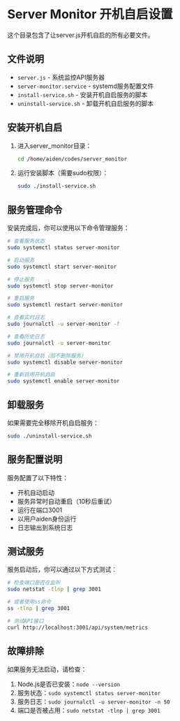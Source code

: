 # Server Monitor 开机自启设置

这个目录包含了让server.js开机自启的所有必要文件。

## 文件说明

- `server.js` - 系统监控API服务器
- `server-monitor.service` - systemd服务配置文件
- `install-service.sh` - 安装开机自启服务的脚本
- `uninstall-service.sh` - 卸载开机自启服务的脚本

## 安装开机自启

1. 进入server_monitor目录：
   ```bash
   cd /home/aiden/codes/server_monitor
   ```

2. 运行安装脚本（需要sudo权限）：
   ```bash
   sudo ./install-service.sh
   ```

## 服务管理命令

安装完成后，你可以使用以下命令管理服务：

```bash
# 查看服务状态
sudo systemctl status server-monitor

# 启动服务
sudo systemctl start server-monitor

# 停止服务
sudo systemctl stop server-monitor

# 重启服务
sudo systemctl restart server-monitor

# 查看实时日志
sudo journalctl -u server-monitor -f

# 查看历史日志
sudo journalctl -u server-monitor

# 禁用开机自启（但不删除服务）
sudo systemctl disable server-monitor

# 重新启用开机自启
sudo systemctl enable server-monitor
```

## 卸载服务

如果需要完全移除开机自启服务：

```bash
sudo ./uninstall-service.sh
```

## 服务配置说明

服务配置了以下特性：
- 开机自动启动
- 服务异常时自动重启（10秒后重试）
- 运行在端口3001
- 以用户aiden身份运行
- 日志输出到系统日志

## 测试服务

服务启动后，你可以通过以下方式测试：

```bash
# 检查端口是否在监听
sudo netstat -tlnp | grep 3001

# 或者使用ss命令
ss -tlnp | grep 3001

# 测试API接口
curl http://localhost:3001/api/system/metrics
```

## 故障排除

如果服务无法启动，请检查：

1. Node.js是否已安装：`node --version`
2. 服务状态：`sudo systemctl status server-monitor`
3. 服务日志：`sudo journalctl -u server-monitor -n 50`
4. 端口是否被占用：`sudo netstat -tlnp | grep 3001`
